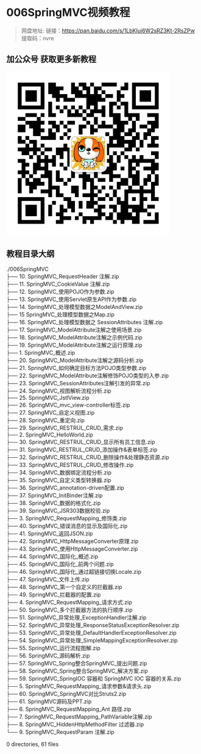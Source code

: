 # 006SpringMVC视频教程

> 网盘地址: 链接：https://pan.baidu.com/s/1LbKIui6W2sRZ3Kt-2RsZPw 提取码：nvre

## 加公众号 获取更多新教程
 ![](assets/vxlogo.jpg)
## 教程目录大纲
./006SpringMVC  
├── 10. SpringMVC_RequestHeader 注解.zip  
├── 11. SpringMVC_CookieValue 注解.zip  
├── 12. SpringMVC_使用POJO作为参数.zip  
├── 13. SpringMVC_使用Servlet原生API作为参数.zip  
├── 14. SpringMVC_处理模型数据之ModelAndView.zip  
├── 15 SpringMVC_处理模型数据之Map.zip  
├── 16. SpringMVC_处理模型数据之 SessionAttributes 注解.zip  
├── 17. SpringMVC_ModelAttribute注解之使用场景.zip  
├── 18. SpringMVC_ModelAttribute注解之示例代码.zip  
├── 19. SpringMVC_ModelAttribute注解之运行原理.zip  
├── 1. SpringMVC_概述.zip  
├── 20. SpringMVC_ModelAttribute注解之源码分析.zip  
├── 21. SpringMVC_如何确定目标方法POJO类型参数.zip  
├── 22. SpringMVC_ModelAttribute注解修饰POJO类型的入参.zip  
├── 23. SpringMVC_SessionAttributes注解引发的异常.zip  
├── 24. SpringMVC_视图解析流程分析.zip  
├── 25. SpringMVC_JstlView.zip  
├── 26. SpringMVC_mvc_view-controller标签.zip  
├── 27. SpringMVC_自定义视图.zip  
├── 28. SpringMVC_重定向.zip  
├── 29. SpringMVC_RESTRUL_CRUD_需求.zip  
├── 2. SpringMVC_HelloWorld.zip  
├── 30. SpringMVC_RESTRUL_CRUD_显示所有员工信息.zip  
├── 31. SpringMVC_RESTRUL_CRUD_添加操作&表单标签.zip  
├── 32. SpringMVC_RESTRUL_CRUD_删除操作&处理静态资源.zip  
├── 33. SpringMVC_RESTRUL_CRUD_修改操作.zip  
├── 34. SpringMVC_数据绑定流程分析.zip  
├── 35. SpringMVC_自定义类型转换器.zip  
├── 36. SpringMVC_annotation-driven配置.zip  
├── 37. SpringMVC_InitBinder注解.zip  
├── 38. SpringMVC_数据的格式化.zip  
├── 39. SpringMVC_JSR303数据校验.zip  
├── 3. SpringMVC_RequestMapping_修饰类.zip  
├── 40. SpringMVC_错误消息的显示及国际化.zip  
├── 41. SpringMVC_返回JSON.zip  
├── 42. SpringMVC_HttpMessageConverter原理.zip  
├── 43. SpringMVC_使用HttpMessageConverter.zip  
├── 44. SpringMVC_国际化_概述.zip  
├── 45. SpringMVC_国际化_前两个问题.zip  
├── 46. SpringMVC_国际化_通过超链接切换Locale.zip  
├── 47. SpringMVC_文件上传.zip  
├── 48. SpringMVC_第一个自定义的拦截器.zip  
├── 49. SpringMVC_拦截器的配置.zip  
├── 4. SpringMVC_RequestMapping_请求方式.zip  
├── 50. SpringMVC_多个拦截器方法的执行顺序.zip  
├── 51. SpringMVC_异常处理_ExceptionHandler注解.zip  
├── 52. SpringMVC_异常处理_ResponseStatusExceptionResolver.zip  
├── 53. SpringMVC_异常处理_DefaultHandlerExceptionResolver.zip  
├── 54. SpringMVC_异常处理_SimpleMappingExceptionResolver.zip  
├── 55. SpringMVC_运行流程图解.zip  
├── 56. SpringMVC_源码解析.zip  
├── 57. SpringMVC_Spring整合SpringMVC_提出问题.zip  
├── 58. SpringMVC_Spring整合SpringMVC_解决方案.zip  
├── 59. SpringMVC_SpringIOC 容器和 SpringMVC IOC 容器的关系.zip  
├── 5. SpringMVC_RequestMapping_请求参数&请求头.zip  
├── 60. SpringMVC_SpringMVC对比Struts2.zip  
├── 61. SpringMVC源码及PPT.zip  
├── 6. SpringMVC_RequestMapping_Ant 路径.zip  
├── 7. SpringMVC_RequestMapping_PathVariable注解.zip  
├── 8. SpringMVC_HiddenHttpMethodFilter 过滤器.zip  
└── 9. SpringMVC_RequestParam 注解.zip  
  
0 directories, 61 files  

